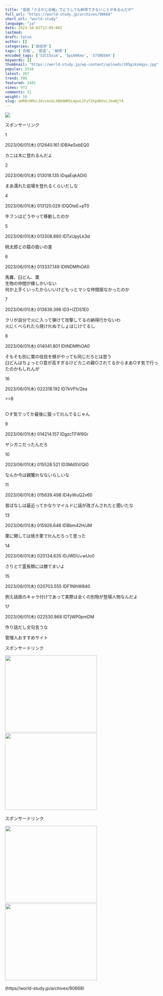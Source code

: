 ```yaml
---
title: "昔話「さるかに合戦」でどうしても納得できないことがあるんだが"
full_url: "https://world-study.jp/archives/90668"
short_url: "world-study"
language: "ja"
date: 2023-10-01T13:09:00Z
lastmod: 
draft: false
author: []
categories: ['民俗学']
tags: ['合戦', '昔話', '納得']
encoded_tags: ['5ZCI5oim', '5piU6Kmx', '57SN5b6X']
keywords: []
thumbnail: "https://world-study.jp/wp-content/uploads/z05giksmqyu.jpg"
popular: 1516
latest: 267
trend: 786
featured: 1401
views: 972
comments: 51
weight: 16
slug: aHR0cHMvL3dvcmxkLXN0dWR5LmpwL2FyY2hpdmVzLzkwNjY4
---
```


![](https://world-study.jp/wp-content/uploads/z05giksmqyu.jpg)

<div><p class='ps-label'>スポンサーリンク</p><p class='ps-widget'></p><p class='t_h'><p>1 <p> 2023/06/01(木) 012840.161 IDBAeSxbEQ0</p></p></p><p class='t_b'><p> カニは木に登れるんだよ </p></p><p></p><p class='t_h'><p>2 <p> 2023/06/01(木) 013018.135 IDqaEqkADi0</p></p></p><p class='t_b'><p> まあ濡れた岩場を登れるくらいだしな </p></p><p class='t_h'><p>4 <p> 2023/06/01(木) 013120.029 IDQOteE+pT0</p></p></p><p class='t_b'><p> 牛フンはどうやって移動したのか </p></p><p class='t_h'><p>5 <p> 2023/06/01(木) 013308.880 IDTxUpyLk3d</p></p></p><p class='t_b'><p> 桃太郎との猿の扱いの差 </p></p><p class='t_h'><p>6 <p> 2023/06/01(木) 013337.149 IDtNDMfhOA0</p></p></p><p class='t_b'><p> 馬糞、臼どん、栗<br> 生物の仲間が蜂しかいない<br> 何か上手くいったからいいけどもっとマシな仲間居なかったのか </p></p><p class='t_h'><p>7 <p> 2023/06/01(木) 013839.398 ID3+IZDS1E0</p></p></p><p class='t_b'><p> クリが自分で火に入って弾けて攻撃してるの納得行かないわ<br> 火にくべられたら焼けﾀﾋぬでしょはじけてるし </p></p><p class='t_h'><p>8 <p> 2023/06/01(木) 014041.801 IDtNDMfhOA0</p></p></p><p class='t_b'><p> そもそも別に栗の役目を蜂がやっても同じだろとは思う<br> 臼どんはちょっと○意が高すぎるけどカニの親○されてるからまあ○す気で行ったのかもしれんが </p></p><p class='t_h t_i'><p>16 <p> 2023/06/01(木) 022318.192 ID7kVFh/2ea</p></p></p><p class='t_b t_i'><p><p class='anchor'>>>8</p><br> ○す気でってか最後に猿ってﾀﾋんでるじゃん </p></p><p class='t_h'><p>9 <p> 2023/06/01(木) 014214.157 IDgzcTFW9Gr</p></p></p><p class='t_b'><p> ヤシガニだったんだろ </p></p><p class='t_h'><p>10 <p> 2023/06/01(木) 015528.521 ID3MdSV/Qi0</p></p></p><p class='t_b'><p> なんか今は親蟹ﾀﾋなないらしいな </p></p><p class='t_h'><p>11 <p> 2023/06/01(木) 015639.498 ID4yWuQ2v60</p></p></p><p class='t_b'><p> 昔ばなしは最近ってかなりマイルドに話が改ざんされたと聞いたな </p></p><p class='t_h'><p>13 <p> 2023/06/01(木) 015926.648 IDBbm42H/JM</p></p></p><p class='t_b'><p> 栗に関しては焼き栗でﾀﾋんだろって思った </p></p><p class='t_h'><p>14 <p> 2023/06/01(木) 020134.635 IDJWDU+wUo0</p></p></p><p class='t_b'><p> さりとて霊長類には勝てまいよ </p></p><p class='t_h'><p>15 <p> 2023/06/01(木) 020703.555 IDF1NlhW840</p></p></p><p class='t_b'><p> 例え話故のキャラ付けであって実際は全くの別物が登場人物なんだよ </p></p><p class='t_h'><p>17 <p> 2023/06/01(木) 022530.868 IDTjWP0pmDM</p></p></p><p class='t_b'><p> 作り話だし文句言うな </p></p> <p class='textwidget custom-html-widget'></p><p class='top_rss_down_title'> 管理人おすすめサイト </p> <p class='rss4'> </p><p class='posts-under-1'>スポンサードリンク</p><a href='https//hb.afl.rakuten.co.jp/hsc/22147dca.3eb27a4d.22147dcb.ab9930ba/?link_type=pict&ut=eyJwYWdlIjoic2hvcCIsInR5cGUiOiJwaWN0IiwiY29sIjoxLCJjYXQiOiI0NCIsImJhbiI6IjQ2MDEzNSIsImFtcCI6ZmFsc2V9' target='_blank' rel='nofollow sponsored noopener'><img src='https//hbb.afl.rakuten.co.jp/hsb/22147dca.3eb27a4d.22147dcb.ab9930ba/?me_id=1&me_adv_id=460135&t=pict' border='0' alt='' title=''></a> <br> <a href='https//px.a8.net/svt/ejp?a8mat=3TD6WR+3C9O2A+2PEO+1I1IKX' rel='nofollow'> <img border='0' width='300' height='250' alt='' src='https//www23.a8.net/svt/bgt?aid=230722875202&wid=005&eno=01&mid=s00000012624009077000&mc=1'></a> <img border='0' width='1' height='1' src='https//www10.a8.net/0.gif?a8mat=3TD6WR+3C9O2A+2PEO+1I1IKX' alt=''> <a href='https//px.a8.net/svt/ejp?a8mat=3TD6WR+4491HU+54ZG+609HT' rel='nofollow'> <img border='0' width='300' height='250' alt='' src='https//www29.a8.net/svt/bgt?aid=230722875249&wid=005&eno=01&mid=s00000023974001009000&mc=1'></a> <img border='0' width='1' height='1' src='https//www18.a8.net/0.gif?a8mat=3TD6WR+4491HU+54ZG+609HT' alt=''> <p class='posts-under-1'>スポンサードリンク</p><a href='https//px.a8.net/svt/ejp?a8mat=3BQDI5+2RFHW2+3D3Q+65U41' rel='nofollow'> <img border='0' width='300' height='250' alt='' src='https//www28.a8.net/svt/bgt?aid=201104861167&wid=005&eno=01&mid=s00000015695001035000&mc=1'></a> <img border='0' width='1' height='1' src='https//www17.a8.net/0.gif?a8mat=3BQDI5+2RFHW2+3D3Q+65U41' alt=''> <a href='https//px.a8.net/svt/ejp?a8mat=3H5J7Z+P0B9U+50+35UAKX' rel='nofollow'> <img border='0' width='300' height='250' alt='' src='https//www23.a8.net/svt/bgt?aid=210210191042&wid=005&eno=01&mid=s00000000018019121000&mc=1'></a> <img border='0' width='1' height='1' src='https//www10.a8.net/0.gif?a8mat=3H5J7Z+P0B9U+50+35UAKX' alt=''> </div>

(https//world-study.jp/archives/90668)

